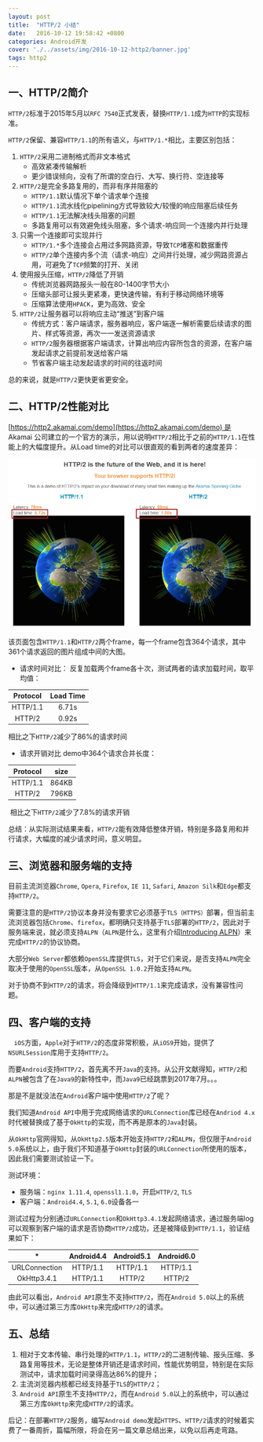 ```yaml
---
layout: post
title:  "HTTP/2 小结"
date:   2016-10-12 19:58:42 +0800
categories: Android开发
cover: './../assets/img/2016-10-12-http2/banner.jpg'
tags: http2
---
```


## 一、HTTP/2简介

`HTTP/2`标准于2015年5月以`RFC 7540`正式发表，替换`HTTP/1.1`成为`HTTP`的实现标准。

`HTTP/2`保留、兼容`HTTP/1.1`的所有语义，与`HTTP/1.*`相比，主要区别包括：

1. `HTTP/2`采用二进制格式而非文本格式
 	* 高效紧凑传输解析
	* 更少错误倾向，没有了所谓的空白行、大写、换行符、空连接等
2. `HTTP/2`是完全多路复用的，而非有序并阻塞的
	* `HTTP/1.1`默认情况下单个请求单个连接
	* `HTTP/1.1`流水线化pipelining方式导致较大/较慢的响应阻塞后续任务
	* `HTTP/1.1`无法解决线头阻塞的问题
	* 多路复用可以有效避免线头阻塞，多个请求-响应同一个连接内并行处理
3. 只需一个连接即可实现并行
	* `HTTP/1.*`多个连接会占用过多网路资源，导致`TCP`堵塞和数据重传
	* `HTTP/2`单个连接内多个流（请求-响应）之间并行处理，减少网路资源占用，可避免了`TCP`频繁的打开、关闭
4. 使用报头压缩，`HTTP/2`降低了开销
	* 传统浏览器网路报头一般在80-1400字节大小
	* 压缩头部可让报头更紧凑，更快速传输，有利于移动网络环境等
	* 压缩算法使用`HPACK`，更为高效、安全
5. `HTTP/2`让服务器可以将响应主动“推送”到客户端
	* 传统方式：客户端请求，服务器响应，客户端逐一解析需要后续请求的图片、样式等资源，再次一一发送资源请求
	* `HTTP/2`服务器根据客户端请求，计算出响应内容所包含的资源，在客户端发起请求之前提前发送给客户端
	* 节省客户端主动发起请求的时间的往返时间

总的来说，就是`HTTP/2`更快更省更安全。
 
 
## 二、HTTP/2性能对比

[https://http2.akamai.com/demo](https://http2.akamai.com/demo) 是 Akamai 公司建立的一个官方的演示，用以说明`HTTP/2`相比于之前的`HTTP/1.1`在性能上的大幅度提升。从Load time的对比可以很直观的看到两者的速度差异：

![](./../assets/img/2016-10-12-http2/1.jpg)

该页面包含`HTTP/1.1`和`HTTP/2`两个frame，每一个frame包含364个请求，其中361个请求返回的图片组成中间的大图。

* 请求时间对比：
反复加载两个frame各十次，测试两者的请求加载时间，取平均值：

|Protocol|Load Time|
|:---:|:---:|
| HTTP/1.1 | 6.71s |
| HTTP/2 | 0.92s |

相比之下`HTTP/2`减少了86%的请求时间

* 请求开销对比
demo中364个请求合并长度：

|Protocol|size|
|:---:|:---:|
| HTTP/1.1 | 864KB |
| HTTP/2 | 796KB |

 相比之下`HTTP/2`减少了7.8%的请求开销

总结：从实际测试结果来看，`HTTP/2`能有效降低整体开销，特别是多路复用和并行请求，大幅度的减少请求时间，意义明显。

## 三、浏览器和服务端的支持

目前主流浏览器`Chrome`, `Opera`, `Firefox`, `IE 11`, `Safari`, `Amazon Silk`和`Edge`都支持`HTTP/2`。

需要注意的是`HTTP/2`协议本身并没有要求它必须基于`TLS（HTTPS）`部署，但当前主流浏览器包括`Chrome`、`firefox`，都明确只支持基于`TLS`部署的`HTTP/2`，因此对于服务端来说，就必须支持`ALPN`（`ALPN`是什么，这里有介绍[Introducing ALPN](http://www.eclipse.org/jetty/documentation/current/alpn-chapter.html)）来完成`HTTP/2`的协议协商。

大部分`Web Server`都依赖`OpenSSL`库提供`TLS`，对于它们来说，是否支持`ALPN`完全取决于使用的`OpenSSL`版本，从`OpenSSL 1.0.2`开始支持`ALPN`。

对于协商不到`HTTP/2`的请求，将会降级到`HTTP/1.1`来完成请求，没有兼容性问题。
 
## 四、客户端的支持
 
 `iOS`方面，`Apple`对于`HTTP/2`的态度非常积极，从`iOS9`开始，提供了`NSURLSession`库用于支持`HTTP/2`。

而要`Android`支持`HTTP/2`，首先离不开`Java`的支持。从公开文献得知，`HTTP/2`和`ALPN`被包含了在`Java9`的新特性中，而`Java9`已经跳票到2017年7月。。。

那是不是就没法在`Android`客户端中使用`HTTP/2`了呢？

我们知道`Android API`中用于完成网络请求的`URLConnection`库已经在`Andriod 4.x`时代被替换成了基于`OkHttp`的实现，而不再是原本的`Java`封装。

从`OkHttp`官网得知，从`OkHttp2.5`版本开始支持`HTTP/2`和`ALPN`，但仅限于`Android 5.0`系统以上，由于我们不知道基于`OkHttp`封装的`URLConnection`所使用的版本，因此我们需要测试验证一下。

测试环境：

* 服务端：`nginx 1.11.4`, `openssl1.1.0`，开启`HTTP/2`, `TLS`
* 客户端：`Android4.4`, `5.1`, `6.0`设备各一

测试过程为分别通过`URLConnection`和`OkHttp3.4.1`发起网络请求，通过服务端log可以观察到客户端的请求是否协商`HTTP/2`成功，还是被降级到`HTTP/1.1`，验证结果如下：


| * |Android4.4|Android5.1|Android6.0|
|:---:|:---:|:---:|:---:|
|URLConnection |	HTTP/1.1 | HTTP/1.1 |	 HTTP/1.1|
|OkHttp3.4.1 | HTTP/1.1 | HTTP/2 | HTTP/2| 

由此可以看出，`Android API`原生不支持`HTTP/2`，而在`Android 5.0`以上的系统中，可以通过第三方库`OkHttp`来完成`HTTP/2`的请求。
 

## 五、总结

1. 相对于文本传输、串行处理的`HTTP/1.1`，`HTTP/2`的二进制传输、报头压缩、多路复用等技术，无论是整体开销还是请求时间，性能优势明显，特别是在实际测试中，请求加载时间录得高达86%的提升；
2. 主流浏览器内核都已经支持基于`TLS`的`HTTP/2`；
3. `Android API`原生不支持`HTTP/2`，而在`Android 5.0`以上的系统中，可以通过第三方库`OkHttp`来完成`HTTP/2`的请求。

后记：在部署`HTTP/2`服务，编写`Android demo`发起`HTTPS`、`HTTP/2`请求的时候着实费了一番周折，篇幅所限，将会在另一篇文章总结出来，以免以后再走弯路。